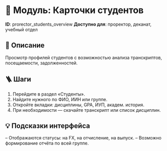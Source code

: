 # 📘 Модуль: Карточки студентов
**ID**: prorector_students_overview
**Доступно для**: проректор, деканат, учебный отдел

## 📝 Описание
Просмотр профилей студентов с возможностью анализа транскриптов, посещаемости, задолженностей.

## 🪜 Шаги
1. Перейдите в раздел «Студенты».
2. Найдите нужного по ФИО, ИИН или группе.
3. Откройте вкладки: дисциплины, GPA, ИУП, академ. история.
4. При необходимости — скачайте транскрипт или список дисциплин.

## 💡 Подсказки интерфейса
– Отображаются статусы: на FX, на отчисление, на выпуск.
– Возможно формирование отчёта по всей группе.
